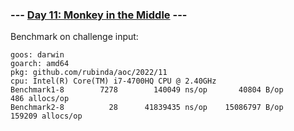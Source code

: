 ### --- [Day 11: Monkey in the Middle](https://adventofcode.com/2022/day/11) ---

Benchmark on challenge input:

```
goos: darwin
goarch: amd64
pkg: github.com/rubinda/aoc/2022/11
cpu: Intel(R) Core(TM) i7-4700HQ CPU @ 2.40GHz
Benchmark1-8   	    7278	    140049 ns/op	   40804 B/op	     486 allocs/op
Benchmark2-8   	      28	  41839435 ns/op	15086797 B/op	  159209 allocs/op
```
